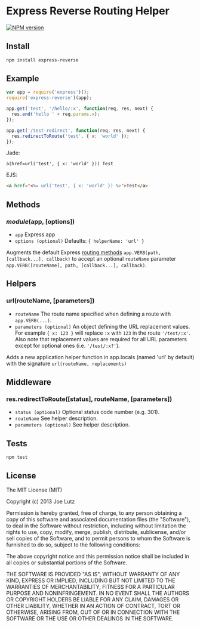 # Express Reverse Routing Helper

[![NPM version](https://img.shields.io/npm/v/express-reverse.svg)](https://www.npmjs.org/package/express-reverse)

## Install

```sh
npm install express-reverse
```

## Example

```js
var app = require('express')();
require('express-reverse')(app);

app.get('test', '/hello/:x', function(req, res, next) {
  res.end('hello ' + req.params.x);
});

app.get('/test-redirect', function(req, res, next) {
  res.redirectToRoute('test', { x: 'world' });
});
```

Jade:
```jade
a(href=url('test', { x: 'world' })) Test
```

EJS:
```html
<a href="<%= url('test', { x: 'world' }) %>">Test</a>
```

## Methods

### _module_(app, [options])

* `app` Express app
* `options (optional)` Defaults: `{ helperName: 'url' }`

Augments the default Express [routing methods](http://expressjs.com/api.html#app.VERB) `app.VERB(path, [callback...], callback)` to accept an optional `routeName` parameter `app.VERB([routeName], path, [callback...], callback)`.

## Helpers

### url(routeName, [parameters])

* `routeName` The route name specified when defining a route with `app.VERB(...)`.
* `parameters (optional)` An object defining the URL replacement values. For example `{ x: 123 }` will replace `:x` with `123` in the route `'/test/:x'`. Also note that replacement values are required for all URL parameters except for optional ones (i.e. `'/test/:x?'`).

Adds a new application helper function in app.locals (named 'url' by default) with the signature `url(routeName, replacements)`

## Middleware

### res.redirectToRoute([status], routeName, [parameters])

* `status (optional)` Optional status code number (e.g. 301).
* `routeName` See helper description.
* `parameters (optional)` See helper description.

## Tests

`npm test`

## License

The MIT License (MIT)

Copyright (c) 2013 Joe Lutz

Permission is hereby granted, free of charge, to any person obtaining a copy
of this software and associated documentation files (the "Software"), to deal
in the Software without restriction, including without limitation the rights
to use, copy, modify, merge, publish, distribute, sublicense, and/or sell
copies of the Software, and to permit persons to whom the Software is
furnished to do so, subject to the following conditions:

The above copyright notice and this permission notice shall be included in
all copies or substantial portions of the Software.

THE SOFTWARE IS PROVIDED "AS IS", WITHOUT WARRANTY OF ANY KIND, EXPRESS OR
IMPLIED, INCLUDING BUT NOT LIMITED TO THE WARRANTIES OF MERCHANTABILITY,
FITNESS FOR A PARTICULAR PURPOSE AND NONINFRINGEMENT. IN NO EVENT SHALL THE
AUTHORS OR COPYRIGHT HOLDERS BE LIABLE FOR ANY CLAIM, DAMAGES OR OTHER
LIABILITY, WHETHER IN AN ACTION OF CONTRACT, TORT OR OTHERWISE, ARISING FROM,
OUT OF OR IN CONNECTION WITH THE SOFTWARE OR THE USE OR OTHER DEALINGS IN
THE SOFTWARE.
